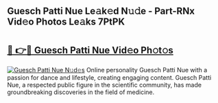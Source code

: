 ## Guesch Patti Nue Le𝚊k𝚎d N𝚞𝚍e - Part-RNx Vid𝚎o Photos Le𝚊ks 7PtPK

# <h2><a href="http://fb2lzhf.evod.top/?m=Guesch+Patti+Nue">🔗 👉🔴 Guesch Patti Nue Vid𝚎o Ph𝚘t𝚘s</a></h2>

[![Guesch Patti Nue N𝚞d𝚎s](https://i.imgur.com/8V9OHl7.gif)](http://fb2lzhf.evod.top/?m=Guesch+Patti+Nue)
Online personality Guesch Patti Nue with a passion for dance and lifestyle, creating engaging content. Guesch Patti Nue, a respected public figure in the scientific community, has made groundbreaking discoveries in the field of medicine. 
